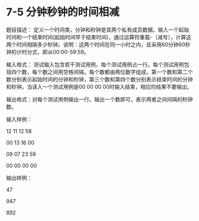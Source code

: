 # 7-5 分钟秒钟的时间相减
题目描述：
定义一个时间类，分钟和秒钟是其两个私有成员数据。输入一个起始时间和一个结束时间(起始时间早于结束时间)，通过运算符重载-（减号），计算这两个时间相隔多少秒钟。说明：这两个时间在同一小时之内，且采用60分钟60秒钟的计时分式，即从00:00-59:59。

输入格式：
测试输入包含若干测试用例，每个测试用例占一行。每个测试用例包括四个数，每个数之间用空格间隔，每个数都由两位数字组成，第一个数和第二个数分别表示起始时间的分钟和秒钟，第三个数和第四个数分别表示结束时间的分钟和秒钟。当读入一个测试用例是00
00 00 00时输入结束，相应的结果不要输出。

输出格式：对每个测试用例输出一行。输出一个数即可，表示两者之间间隔的秒钟数。

输入样例：

12 11 12 58

00 13 16 00

09 07 23 59

00 00 00 00

输出样例：

47

947

892

